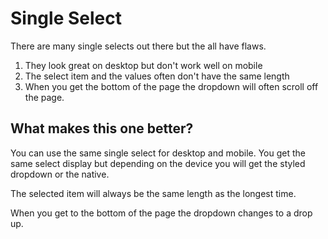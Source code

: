 # Single Select

There are many single selects out there but the all have flaws.

1. They look great on desktop but don't work well on mobile
2. The select item and the values often don't have the same length
3. When you get the bottom of the page the dropdown will often scroll off the page.

## What makes this one better?

You can use the same single select for desktop and mobile. You get the same select display but depending on the device you will get the styled dropdown or the native.

The selected item will always be the same length as the longest time.

When you get to the bottom of the page the dropdown changes to a drop up.
